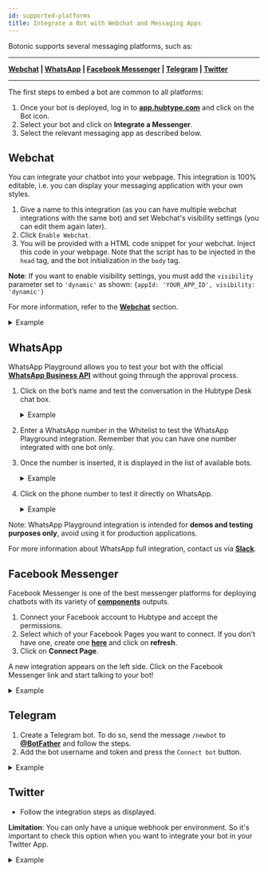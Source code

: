 ```yaml
---
id: supported-platforms
title: Integrate a Bot with Webchat and Messaging Apps
---
```


Botonic supports several messaging platforms, such as:

---

**[Webchat](#webchat) | [WhatsApp](#whatsapp) | [Facebook Messenger](#facebook-messenger) | [Telegram](#telegram) | [Twitter](#twitter)**

---

The first steps to embed a bot are common to all platforms:

1. Once your bot is deployed, log in to **[app.hubtype.com](https://app.hubtype.com/)** and click on the Bot icon.
2. Select your bot and click on **Integrate a Messenger**.
3. Select the relevant messaging app as described below.

## Webchat

You can integrate your chatbot into your webpage. This integration is 100% editable, i.e. you can display your messaging application with your own styles.

1. Give a name to this integration (as you can have multiple webchat integrations with the same bot) and set Webchat's visibility settings (you can edit them again later).
2. Click `Enable Webchat`.
3. You will be provided with a HTML code snippet for your webchat. Inject this code in your webpage. Note that the script has to be injected in the `head` tag, and the bot initialization in the `body` tag.

**Note**: If you want to enable visibility settings, you must add the `visibility` parameter set to `'dynamic'` as shown: `{appId: 'YOUR_APP_ID', visibility: 'dynamic'}`

For more information, refer to the **[Webchat](/docs/concepts/webchat)** section.

<details>
<summary>Example</summary>

![](https://botonic-doc-static.netlify.com/images/webchat/webchat-new-channel1.png)
![](https://botonic-doc-static.netlify.com/images/webchat/webchat-new-channel2.png)

</details>

## WhatsApp

WhatsApp Playground allows you to test your bot with the official **[WhatsApp Business API](https://www.whatsapp.com/business/api)** without going through the approval process.

1. Click on the bot’s name and test the conversation in the Hubtype Desk chat box.
      <details>
      <summary>Example</summary>

   ![](https://botonic-doc-static.netlify.com/images/whatsplayground/whatsplayground2.png)
   </details>

1. Enter a WhatsApp number in the Whitelist to test the WhatsApp Playground integration. Remember that you can have one number integrated with one bot only.
1. Once the number is inserted, it is displayed in the list of available bots.
      <details>
      <summary>Example</summary>

   ![](https://botonic-doc-static.netlify.com/images/whatsplayground/whatsplayground1.png)
   </details>

1. Click on the phone number to test it directly on WhatsApp.
      <details>
      <summary>Example</summary>

   ![](https://botonic-doc-static.netlify.com/images/whatsplayground/whatsplayground3.png)
   </details>

Note: WhatsApp Playground integration is intended for **demos and testing purposes only**, avoid using it for production applications.

For more information about WhatsApp full integration, contact us via **[Slack](https://slack.botonic.io/)**.

## Facebook Messenger

Facebook Messenger is one of the best messenger platforms for deploying chatbots with its variety of **[components](/docs/components/components)** outputs.

1. Connect your Facebook account to Hubtype and accept the permissions.
2. Select which of your Facebook Pages you want to connect. If you don't have one, create one **[here](https://www.facebook.com/pages/create/)** and click on **refresh**.
3. Click on **Connect Page**.

A new integration appears on the left side. Click on the Facebook Messenger link and start talking to your bot!

<details>
<summary>Example</summary>

![](https://botonic-doc-static.netlify.com/images/fb_channel.png)

</details>

## Telegram

1. Create a Telegram bot. To do so, send the message `/newbot` to **[@BotFather](https://t.me/botfather)** and follow the steps.
2. Add the bot username and token and press the `Connect bot` button.

<details>
<summary>Example</summary>

![](https://botonic-doc-static.netlify.com/images/tg_channel.png)

</details>

## Twitter

- Follow the integration steps as displayed.

**Limitation**: You can only have a unique webhook per environment. So it's important to check this option when you want to integrate your bot in your Twitter App.

<details>
<summary>Example</summary>

![](https://botonic-doc-static.netlify.com/images/twitter_channel.png)

</details>
